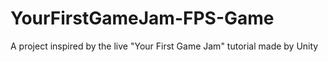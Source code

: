 # YourFirstGameJam-FPS-Game
A project inspired by the live "Your First Game Jam" tutorial made by Unity
